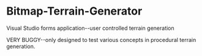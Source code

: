 # Bitmap-Terrain-Generator
Visual Studio forms application--user controlled terrain generation

VERY BUGGY--only designed to test various concepts in procedural terrain generation.
